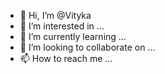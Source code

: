 - 👋 Hi, I’m @Vityka
- 👀 I’m interested in ...
- 🌱 I’m currently learning ...
- 💞️ I’m looking to collaborate on ...
- 📫 How to reach me ...

<!---
Vityka/Vityka is a ✨ special ✨ repository because its `README.md` (this file) appears on your GitHub profile.
You can click the Preview link to take a look at your changes.
--->
